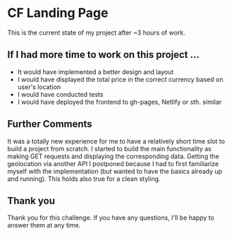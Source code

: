 # CF Landing Page

This is the current state of my project after ~3 hours of work.

## If I had more time to work on this project ...

* It would have implemented a better design and layout
* I would have displayed the total price in the correct currency based on user's location 
* I would have conducted tests
* I would have deployed the frontend to gh-pages, Netlify or sth. similar

## Further Comments

It was a totally new experience for me to have a relatively short time slot to build a project from scratch. I started to build the main functionality as making GET requests and displaying the corresponding data. Getting the geolocation via another API I postponed because I had to first familiarize myself with the implementation (but wanted to have the basics already up and running). This holds also true for a clean styling.

## Thank you
Thank you for this challenge. If you have any questions, I'll be happy to answer them at any time.

